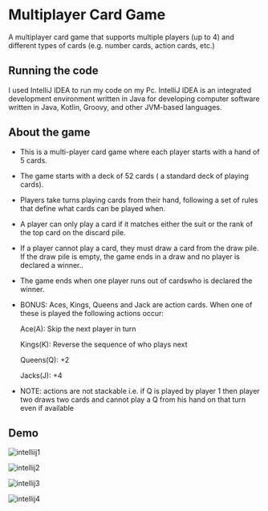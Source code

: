
# Multiplayer Card Game

 A multiplayer card game that supports multiple players (up to 4) and different types of cards (e.g. number cards, action cards, etc.)


## Running the code
I used IntelliJ IDEA to run my code on my Pc. IntelliJ IDEA is an integrated development environment written in Java for developing computer software written in Java, Kotlin, Groovy, and other JVM-based languages.
## About the game

- This is a multi-player card game where each player starts with a hand of 5 cards.
- The game starts with a deck of 52 cards ( a standard deck of playing cards).
- Players take turns playing cards from their hand, following a set of rules that define what cards can be played when.

- A player can only play a card if it matches either the suit or the rank of the top card on the discard pile.
- If a player cannot play a card, they must draw a card from the draw pile. If the draw pile is empty, the game ends in a draw and no player is declared a winner..

- The game ends when one player runs out of cardswho is declared the winner.

- BONUS: 
    Aces, Kings, Queens and Jack are action cards. When one of    these is played the following actions occur:

    Ace(A): Skip the next player in turn

    Kings(K): Reverse the sequence of who plays next 

    Queens(Q): +2

    Jacks(J): +4

- NOTE: actions are not stackable i.e. if Q is played by player 1 then player two draws two cards and cannot play a Q from his hand on that turn even if available



## Demo

![intelliij1](https://user-images.githubusercontent.com/65205930/230724835-54565603-f4b9-4d11-ab2f-304143db9669.png)

![intellij2](https://user-images.githubusercontent.com/65205930/230724741-8ea78703-0bbe-4801-b875-faef4675d117.png)

![intellij3](https://user-images.githubusercontent.com/65205930/230724750-4ece6b59-54a9-49f0-80b5-cdccbbe1ed4a.png)

![intellij4](https://user-images.githubusercontent.com/65205930/230724754-525376d3-faf8-4640-87bd-4d1cd2c87fe4.png)

